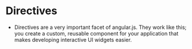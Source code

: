 # Directives
- Directives are a very important facet of angular.js. They work like this; you create a custom, reusable component for your application that makes developing interactive UI widgets easier. 

